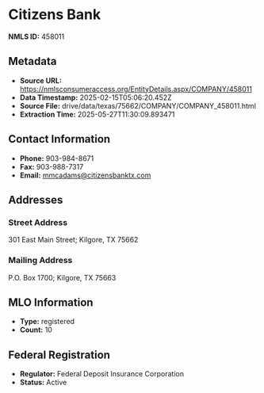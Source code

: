 # Citizens Bank

**NMLS ID:** 458011

## Metadata
- **Source URL:** https://nmlsconsumeraccess.org/EntityDetails.aspx/COMPANY/458011
- **Data Timestamp:** 2025-02-15T05:06:20.452Z
- **Source File:** drive/data/texas/75662/COMPANY/COMPANY_458011.html
- **Extraction Time:** 2025-05-27T11:30:09.893471

## Contact Information
- **Phone:** 903-984-8671
- **Fax:** 903-988-7317
- **Email:** mmcadams@citizensbanktx.com

## Addresses
### Street Address
301 East Main Street; Kilgore, TX 75662

### Mailing Address
P.O. Box 1700; Kilgore, TX 75663

## MLO Information
- **Type:** registered
- **Count:** 10

## Federal Registration
- **Regulator:** Federal Deposit Insurance Corporation
- **Status:** Active
